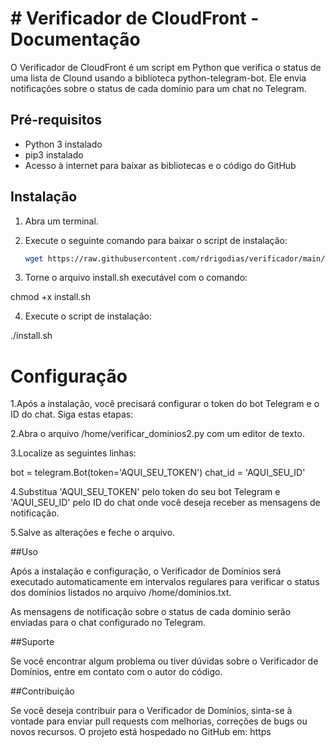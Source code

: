 # # Verificador de CloudFront - Documentação

O Verificador de CloudFront é um script em Python que verifica o status de uma lista de Clound usando a biblioteca python-telegram-bot. Ele envia notificações sobre o status de cada domínio para um chat no Telegram.

## Pré-requisitos

- Python 3 instalado
- pip3 instalado
- Acesso à internet para baixar as bibliotecas e o código do GitHub

## Instalação

1. Abra um terminal.

2. Execute o seguinte comando para baixar o script de instalação:

   ```bash
   wget https://raw.githubusercontent.com/rdrigodias/verificador/main/install.sh -O install.sh

3. Torne o arquivo install.sh executável com o comando:

chmod +x install.sh

4. Execute o script de instalação:
    
./install.sh


# Configuração

1.Após a instalação, você precisará configurar o token do bot Telegram e o ID do chat. Siga estas etapas:

2.Abra o arquivo /home/verificar_dominios2.py com um editor de texto.

3.Localize as seguintes linhas:

bot = telegram.Bot(token='AQUI_SEU_TOKEN')
chat_id = 'AQUI_SEU_ID'

4.Substitua 'AQUI_SEU_TOKEN' pelo token do seu bot Telegram e 'AQUI_SEU_ID' pelo ID do chat onde você deseja receber as mensagens de notificação.

5.Salve as alterações e feche o arquivo.

##Uso

Após a instalação e configuração, o Verificador de Domínios será executado automaticamente em intervalos regulares para verificar o status dos domínios listados no arquivo /home/dominios.txt.

As mensagens de notificação sobre o status de cada domínio serão enviadas para o chat configurado no Telegram.

##Suporte

Se você encontrar algum problema ou tiver dúvidas sobre o Verificador de Domínios, entre em contato com o autor do código.

##Contribuição

Se você deseja contribuir para o Verificador de Domínios, sinta-se à vontade para enviar pull requests com melhorias, correções de bugs ou novos recursos. O projeto está hospedado no GitHub em: https



